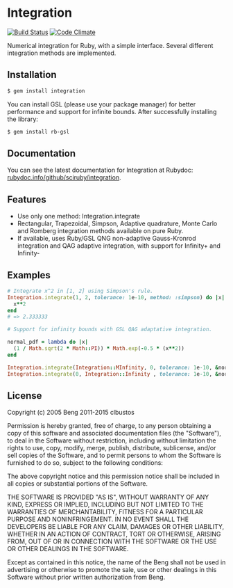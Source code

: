# Integration

[![Build Status](https://travis-ci.org/SciRuby/integration.svg?branch=master)](https://travis-ci.org/SciRuby/integration)
[![Code Climate](https://codeclimate.com/github/SciRuby/integration/badges/gpa.svg)](https://codeclimate.com/github/SciRuby/integration)

Numerical integration for Ruby, with a simple interface. Several different integration methods are implemented.

## Installation

```bash
$ gem install integration
```

You can install GSL (please use your package manager) for better performance and support for infinite bounds. After successfully installing the library:

```bash
$ gem install rb-gsl
```

## Documentation

You can see the latest documentation for Integration at Rubydoc: [rubydoc.info/github/sciruby/integration](http://www.rubydoc.info/github/sciruby/integration).

## Features

* Use only one method: Integration.integrate
* Rectangular, Trapezoidal, Simpson, Adaptive quadrature, Monte Carlo and Romberg integration methods available on pure Ruby.
* If available, uses Ruby/GSL QNG non-adaptive Gauss-Kronrod integration and QAG adaptive integration, with support for Infinity+ and Infinity-

## Examples

```ruby
# Integrate x^2 in [1, 2] using Simpson's rule.
Integration.integrate(1, 2, tolerance: 1e-10, method: :simpson) do |x|
  x**2
end
# => 2.333333

# Support for infinity bounds with GSL QAG adaptative integration.

normal_pdf = lambda do |x|
  (1 / Math.sqrt(2 * Math::PI)) * Math.exp(-0.5 * (x**2))
end

Integration.integrate(Integration::MInfinity, 0, tolerance: 1e-10, &normal_pdf) # => 0.5
Integration.integrate(0, Integration::Infinity , tolerance: 1e-10, &normal_pdf) # => 0.5
```

## License

Copyright (c) 2005  Beng
              2011-2015  clbustos

Permission is hereby granted, free of charge, to any person obtaining a
copy of this software and associated documentation files (the "Software"),
to deal in the Software without restriction, including without limitation
the rights to use, copy, modify, merge, publish, distribute, sublicense,
and/or sell copies of the Software, and to permit persons to whom the
Software is furnished to do so, subject to the following conditions:

The above copyright notice and this permission notice shall be included in
all copies or substantial portions of the Software.

THE SOFTWARE IS PROVIDED "AS IS", WITHOUT WARRANTY OF ANY KIND, EXPRESS OR
IMPLIED, INCLUDING BUT NOT LIMITED TO THE WARRANTIES OF MERCHANTABILITY,
FITNESS FOR A PARTICULAR PURPOSE AND NONINFRINGEMENT.  IN NO EVENT SHALL
THE DEVELOPERS BE LIABLE FOR ANY CLAIM, DAMAGES OR OTHER LIABILITY,
WHETHER IN AN ACTION OF CONTRACT, TORT OR OTHERWISE, ARISING FROM, OUT OF
OR IN CONNECTION WITH THE SOFTWARE OR THE USE OR OTHER DEALINGS IN THE
SOFTWARE.

Except as contained in this notice, the name of the Beng shall not
be used in advertising or otherwise to promote the sale, use or other dealings
in this Software without prior written authorization from Beng.

